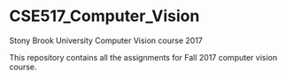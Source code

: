 # CSE517_Computer_Vision
Stony Brook University Computer Vision course 2017

This repository contains all the assignments for Fall 2017 computer vision course.
